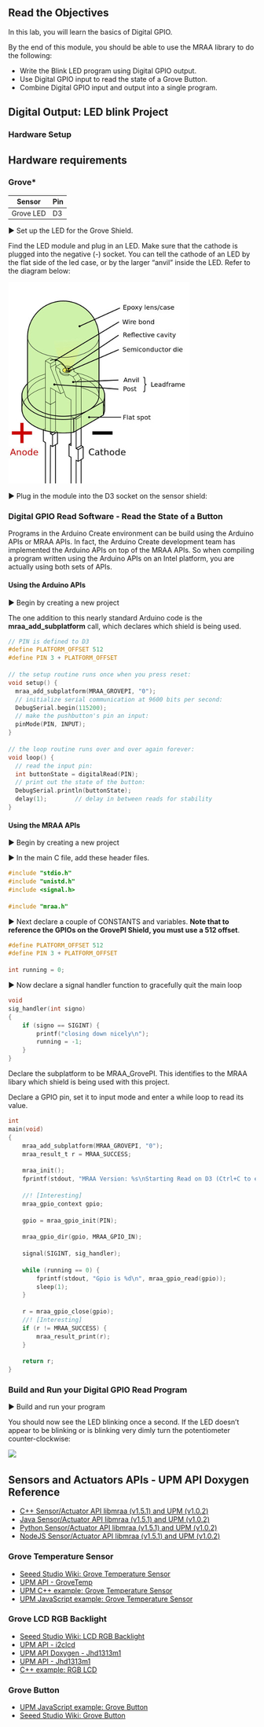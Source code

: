 ## Read the Objectives

In this lab, you will learn the basics of Digital GPIO.

By the end of this module, you should be able to use the MRAA library to do the following:

* Write the Blink LED program using Digital GPIO output.
* Use Digital GPIO input to read the state of a Grove Button.
* Combine Digital GPIO input and output into a single program.


## Digital Output: LED blink Project

### Hardware Setup

## Hardware requirements

### Grove\*

Sensor | Pin
--- | ---
Grove LED | D3

:arrow_forward: Set up the LED for the Grove Shield.

Find the LED module and plug in an LED. Make sure that the cathode is plugged into the negative (-) socket. You can tell the cathode of an LED by the flat side of the led case, or by the larger “anvil” inside the LED. Refer to the diagram below:

![](./images/Grove-LED.jpg)

:arrow_forward: Plug in the module into the D3 socket on the sensor shield:


### Digital GPIO Read Software - Read the State of a Button

Programs in the Arduino Create environment can be build using the Arduino APIs or MRAA APIs.  In fact, the Arduino Create development team has implemented the Arduino APIs on top of the MRAA APIs. So when compiling a program written using the Arduino APIs on an Intel platform, you are actually using both sets of APIs.

#### Using the Arduino APIs

:arrow_forward: Begin by creating a new project

The one addition to this nearly standard Arduino code is the **mraa_add_subplatform** call, which declares which shield is being used.

```c
// PIN is defined to D3
#define PLATFORM_OFFSET 512
#define PIN 3 + PLATFORM_OFFSET

// the setup routine runs once when you press reset:
void setup() {
  mraa_add_subplatform(MRAA_GROVEPI, "0");
  // initialize serial communication at 9600 bits per second:
  DebugSerial.begin(115200);
  // make the pushbutton's pin an input:
  pinMode(PIN, INPUT);
}

// the loop routine runs over and over again forever:
void loop() {
  // read the input pin:
  int buttonState = digitalRead(PIN);
  // print out the state of the button:
  DebugSerial.println(buttonState);
  delay(1);        // delay in between reads for stability
}
```

#### Using the MRAA APIs

:arrow_forward: Begin by creating a new project

:arrow_forward: In the main C file, add these header files.

```c
#include "stdio.h"
#include "unistd.h"
#include <signal.h>

#include "mraa.h"
```

:arrow_forward: Next declare a couple of CONSTANTS and variables. **Note that to reference the GPIOs on the GrovePI Shield, you must use a 512 offset**.
```c
#define PLATFORM_OFFSET 512
#define PIN 3 + PLATFORM_OFFSET

int running = 0;
```
:arrow_forward: Now declare a signal handler function to gracefully quit the main loop

```c
void
sig_handler(int signo)
{
    if (signo == SIGINT) {
        printf("closing down nicely\n");
        running = -1;
    }
}
```

Declare the subplatform to be MRAA_GrovePI. This identifies to the MRAA libary which shield is being used with this project.

Declare a GPIO pin, set it to input mode and enter a while loop to read its value.
```c
int
main(void)
{
    mraa_add_subplatform(MRAA_GROVEPI, "0");
    mraa_result_t r = MRAA_SUCCESS;

    mraa_init();
    fprintf(stdout, "MRAA Version: %s\nStarting Read on D3 (Ctrl+C to exit)\n", mraa_get_version());

    //! [Interesting]
    mraa_gpio_context gpio;

    gpio = mraa_gpio_init(PIN);

    mraa_gpio_dir(gpio, MRAA_GPIO_IN);

    signal(SIGINT, sig_handler);

    while (running == 0) {
        fprintf(stdout, "Gpio is %d\n", mraa_gpio_read(gpio));
        sleep(1);
    }

    r = mraa_gpio_close(gpio);
    //! [Interesting]
    if (r != MRAA_SUCCESS) {
        mraa_result_print(r);
    }

    return r;
}
```

### Build and Run your Digital GPIO Read Program

:arrow_forward: Build and run your program

You should now see the LED blinking once a second. If the LED doesn’t appear to be blinking or is blinking very dimly turn the potentiometer counter-clockwise:

![](./images/Grove-potential.png)


## Sensors and Actuators APIs - UPM API Doxygen Reference

*   [C++ Sensor/Actuator API libmraa (v1.5.1) and UPM (v1.0.2)](https://iotdk.intel.com/docs/master/upm/)
*   [Java Sensor/Actuator API libmraa (v1.5.1) and UPM (v1.0.2)](https://iotdk.intel.com/docs/master/upm/java/)
*   [Python Sensor/Actuator API libmraa (v1.5.1) and UPM (v1.0.2)](https://iotdk.intel.com/docs/master/upm/python/)
*   [NodeJS Sensor/Actuator API libmraa (v1.5.1) and UPM (v1.0.2)](https://iotdk.intel.com/docs/master/upm/node/)

### Grove Temperature Sensor

*   [Seeed Studio Wiki: Grove Temperature Sensor](http://www.seeedstudio.com/wiki/Grove_-_Temperature_Sensor_V1.2)
*   [UPM API - GroveTemp](http://iotdk.intel.com/docs/master/upm/node/classes/grovetemp.html#methods)
*   [UPM C++ example: Grove Temperature Sensor](https://github.com/intel-iot-devkit/upm/blob/master/examples/c%2B%2B/grovetemp.cxx)
*   [UPM JavaScript example: Grove Temperature Sensor](https://github.com/intel-iot-devkit/upm/blob/master/examples/javascript/grovetemp.js)

### Grove LCD RGB Backlight

*   [Seeed Studio Wiki: LCD RGB Backlight](http://www.seeedstudio.com/wiki/Grove_-_LCD_RGB_Backlight)
*   [UPM API - i2clcd](http://iotdk.intel.com/docs/master/upm/node/classes/lcd.html#methods)
*   [UPM API Doxygen - Jhd1313m1](http://iotdk.intel.com/docs/master/upm/node/classes/jhd1313m1.html#methods)
*   [UPM API - Jhd1313m1](https://github.com/intel-iot-devkit/upm/blob/master/examples/c%2B%2B/jhd1313m1-lcd.cxx)
*   [C++ example: RGB LCD](https://github.com/intel-iot-devkit/upm/blob/master/examples/javascript/jhd1313m1-lcd.js)

### Grove Button

*   [UPM JavaScript example: Grove Button](https://github.com/intel-iot-devkit/upm/blob/master/examples/javascript/grovebutton.js)
*   [Seeed Studio Wiki: Grove Button](http://www.seeedstudio.com/wiki/Grove_-_Button)
